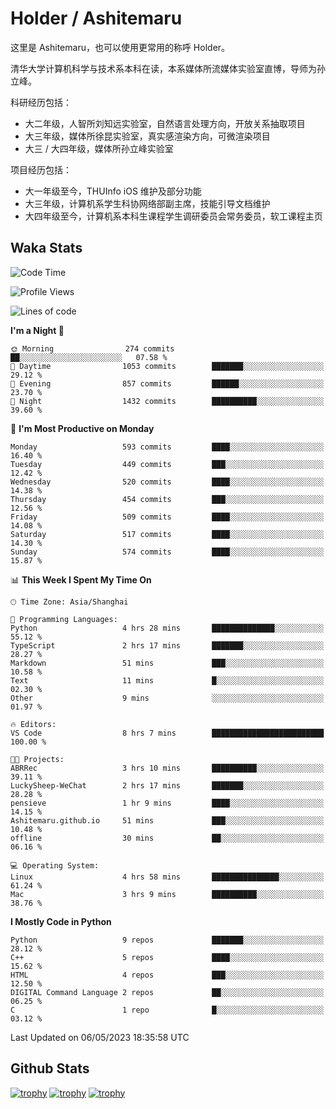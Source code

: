 # Holder / Ashitemaru

这里是 Ashitemaru，也可以使用更常用的称呼 Holder。

清华大学计算机科学与技术系本科在读，本系媒体所流媒体实验室直博，导师为孙立峰。

科研经历包括：

- 大二年级，人智所刘知远实验室，自然语言处理方向，开放关系抽取项目
- 大三年级，媒体所徐昆实验室，真实感渲染方向，可微渲染项目
- 大三 / 大四年级，媒体所孙立峰实验室

项目经历包括：

- 大一年级至今，THUInfo iOS 维护及部分功能
- 大三年级，计算机系学生科协网络部副主席，技能引导文档维护
- 大四年级至今，计算机系本科生课程学生调研委员会常务委员，软工课程主页

## Waka Stats

<!--START_SECTION:waka-->
![Code Time](http://img.shields.io/badge/Code%20Time-807%20hrs-blue)

![Profile Views](http://img.shields.io/badge/Profile%20Views-0-blue)

![Lines of code](https://img.shields.io/badge/From%20Hello%20World%20I%27ve%20Written-2.0%20million%20lines%20of%20code-blue)

**I'm a Night 🦉** 

```text
🌞 Morning                274 commits         ██░░░░░░░░░░░░░░░░░░░░░░░   07.58 % 
🌆 Daytime                1053 commits        ███████░░░░░░░░░░░░░░░░░░   29.12 % 
🌃 Evening                857 commits         ██████░░░░░░░░░░░░░░░░░░░   23.70 % 
🌙 Night                  1432 commits        ██████████░░░░░░░░░░░░░░░   39.60 % 
```
📅 **I'm Most Productive on Monday** 

```text
Monday                   593 commits         ████░░░░░░░░░░░░░░░░░░░░░   16.40 % 
Tuesday                  449 commits         ███░░░░░░░░░░░░░░░░░░░░░░   12.42 % 
Wednesday                520 commits         ████░░░░░░░░░░░░░░░░░░░░░   14.38 % 
Thursday                 454 commits         ███░░░░░░░░░░░░░░░░░░░░░░   12.56 % 
Friday                   509 commits         ████░░░░░░░░░░░░░░░░░░░░░   14.08 % 
Saturday                 517 commits         ████░░░░░░░░░░░░░░░░░░░░░   14.30 % 
Sunday                   574 commits         ████░░░░░░░░░░░░░░░░░░░░░   15.87 % 
```


📊 **This Week I Spent My Time On** 

```text
🕑︎ Time Zone: Asia/Shanghai

💬 Programming Languages: 
Python                   4 hrs 28 mins       ██████████████░░░░░░░░░░░   55.12 % 
TypeScript               2 hrs 17 mins       ███████░░░░░░░░░░░░░░░░░░   28.27 % 
Markdown                 51 mins             ███░░░░░░░░░░░░░░░░░░░░░░   10.58 % 
Text                     11 mins             █░░░░░░░░░░░░░░░░░░░░░░░░   02.30 % 
Other                    9 mins              ░░░░░░░░░░░░░░░░░░░░░░░░░   01.97 % 

🔥 Editors: 
VS Code                  8 hrs 7 mins        █████████████████████████   100.00 % 

🐱‍💻 Projects: 
ABRRec                   3 hrs 10 mins       ██████████░░░░░░░░░░░░░░░   39.11 % 
LuckySheep-WeChat        2 hrs 17 mins       ███████░░░░░░░░░░░░░░░░░░   28.28 % 
pensieve                 1 hr 9 mins         ████░░░░░░░░░░░░░░░░░░░░░   14.15 % 
Ashitemaru.github.io     51 mins             ███░░░░░░░░░░░░░░░░░░░░░░   10.48 % 
offline                  30 mins             ██░░░░░░░░░░░░░░░░░░░░░░░   06.16 % 

💻 Operating System: 
Linux                    4 hrs 58 mins       ███████████████░░░░░░░░░░   61.24 % 
Mac                      3 hrs 9 mins        ██████████░░░░░░░░░░░░░░░   38.76 % 
```

**I Mostly Code in Python** 

```text
Python                   9 repos             ███████░░░░░░░░░░░░░░░░░░   28.12 % 
C++                      5 repos             ████░░░░░░░░░░░░░░░░░░░░░   15.62 % 
HTML                     4 repos             ███░░░░░░░░░░░░░░░░░░░░░░   12.50 % 
DIGITAL Command Language 2 repos             ██░░░░░░░░░░░░░░░░░░░░░░░   06.25 % 
C                        1 repo              █░░░░░░░░░░░░░░░░░░░░░░░░   03.12 % 
```




 Last Updated on 06/05/2023 18:35:58 UTC
<!--END_SECTION:waka-->

## Github Stats

[![trophy](https://github-profile-trophy.vercel.app/?username=Ashitemaru&column=7)](https://github.com/Ashitemaru)
[![trophy](https://github-readme-stats.vercel.app/api?username=Ashitemaru&show_icons=true&include_all_commits=true)](https://github.com/Ashitemaru)
[![trophy](https://github-readme-stats.vercel.app/api/top-langs/?username=Ashitemaru&layout=compact)](https://github.com/Ashitemaru)

<!--
**Ashitemaru/Ashitemaru** is a ✨ _special_ ✨ repository because its `README.md` (this file) appears on your GitHub profile.

Here are some ideas to get you started:

- 🔭 I’m currently working on ...
- 🌱 I’m currently learning ...
- 👯 I’m looking to collaborate on ...
- 🤔 I’m looking for help with ...
- 💬 Ask me about ...
- 📫 How to reach me: ...
- 😄 Pronouns: ...
- ⚡ Fun fact: ...
-->
